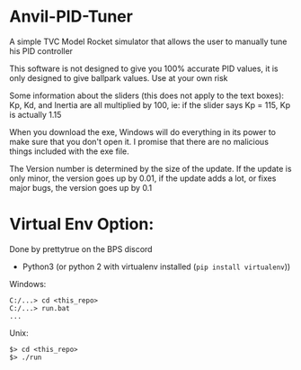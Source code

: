 # Anvil-PID-Tuner
A simple TVC Model Rocket simulator that allows the user to manually tune his PID controller

This software is not designed to give you 100% accurate PID values, it is only designed to give ballpark values.
Use at your own risk

Some information about the sliders (this does not apply to the text boxes):
Kp, Kd, and Inertia are all multiplied by 100, ie: if the slider says Kp = 115, Kp is actually 1.15

When you download the exe, Windows will do everything in its power to make sure that you don't open it.
I promise that there are no malicious things included with the exe file.

The Version number is determined by the size of the update. If the update is only minor, the version goes up by 0.01, 
if the update adds a lot, or fixes major bugs, the version goes up by 0.1

# Virtual Env Option:

Done by prettytrue on the BPS discord

- Python3  (or python 2 with virtualenv installed (`pip install virtualenv`))

Windows:
```
C:/...> cd <this_repo>
C:/...> run.bat
...
```

Unix:
```
$> cd <this_repo>
$> ./run
```

